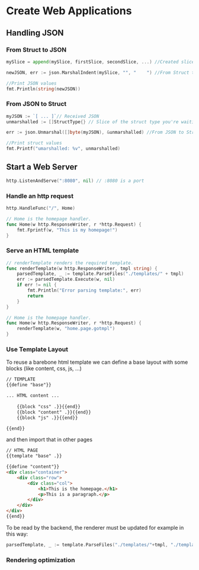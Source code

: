 # Create Web Applications

## Handling JSON

### From Struct to JSON

```go
mySlice = append(mySlice, firstSlice, secondSlice, ...) //Created slice of struct

newJSON, err := json.MarshalIndent(mySlice, "", "    ") //From Struct to JSON

//Print JSON values
fmt.Println(string(newJSON))
```



### From JSON to Struct

```go
myJSON := `[ ... ]`// Received JSON
unmarshalled := []StructType{} // Slice of the struct type you're waiting for

err := json.Unmarshal([]byte(myJSON), &unmarshalled) //From JSON to Struct

//Print struct values
fmt.Printf("umarshalled: %v", unmarshalled)
```



## Start a Web Server

```go
http.ListenAndServe(":8080", nil) // :8080 is a port
```



### Handle an http request

```go
http.HandleFunc("/", Home)

// Home is the homepage handler.
func Home(w http.ResponseWriter, r *http.Request) {
	fmt.Fprintf(w, "This is my homepage!")
}
```

### Serve an HTML template

```go
// renderTemplate renders the required template.
func renderTemplate(w http.ResponseWriter, tmpl string) {
	parsedTemplate, _ := template.ParseFiles("./templates/" + tmpl)
	err := parsedTemplate.Execute(w, nil)
	if err != nil {
		fmt.Println("Error parsing template:", err)
		return
	}
}

// Home is the homepage handler.
func Home(w http.ResponseWriter, r *http.Request) {
	renderTemplate(w, "home.page.gotmpl")
}
```



### Use Template Layout 

To reuse a barebone html template we can define a base layout with some blocks (like content, css, js, ...)

```html
// TEMPLATE
{{define "base"}}

... HTML content ...
       
	{{block "css" .}}{{end}}
    {{block "content" .}}{{end}}
    {{block "js" .}}{{end}}

{{end}}

```

and then import that in other pages

```html
// HTML PAGE
{{template "base" .}}

{{define "content"}}
<div class="container">
    <div class="row">
        <div class="col">
            <h1>This is the homepage.</h1>
            <p>This is a paragraph.</p>
        </div>
    </div>
</div>
{{end}}
```

To be read by the backend, the renderer must be updated for example in this way:

```go
parsedTemplate, _ := template.ParseFiles("./templates/"+tmpl, "./templates/base.layout.gotmpl")
```

### Rendering optimization

